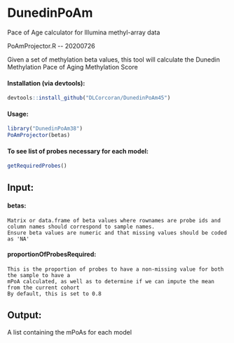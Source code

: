 # DunedinPoAm
Pace of Age calculator for Illumina methyl-array data

PoAmProjector.R -- 20200726

Given a set of methylation beta values, this tool will calculate the Dunedin Methylation Pace of Aging Methylation Score

#### Installation (via devtools):
```r
devtools::install_github("DLCorcoran/DunedinPoAm45")
```

#### Usage:
```r
library("DunedinPoAm38")
PoAmProjector(betas)
```

#### To see list of probes necessary for each model:
```r
getRequiredProbes()
```

## Input:
####  betas:
    Matrix or data.frame of beta values where rownames are probe ids and column names should correspond to sample names.
    Ensure beta values are numeric and that missing values should be coded as 'NA'

####  proportionOfProbesRequired:
    This is the proportion of probes to have a non-missing value for both the sample to have a
    mPoA calculated, as well as to determine if we can impute the mean from the current cohort
    By default, this is set to 0.8

## Output:
   A list containing the mPoAs for each model


